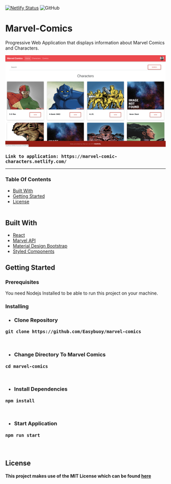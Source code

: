 [![Netlify Status](https://api.netlify.com/api/v1/badges/6ee9650f-bb97-4754-adb4-ae710f2ad945/deploy-status)](https://app.netlify.com/sites/thirsty-williams-a8f173/deploys)
![GitHub](https://img.shields.io/github/license/mashape/apistatus.svg)

# Marvel-Comics

Progressive Web Application that displays information about Marvel Comics and Characters.

<img src="marvel.png" alt="Marvel Comic" />
<code><h3>Link to application: https://marvel-comic-characters.netlify.com/</h3></code>

<hr>

### Table Of Contents

- <a href="#built-with">Built With</a>
- <a href="#getting-started">Getting Started</a>
- <a href="#license">License</a>
  <br>
  <br>

## Built With

<ul>
<li><a href="https://reactjs.org/">React</a></li>
<li><a href="https://developer.marvel.com/">Marvel API</a></li>
<li><a href="https://developer.marvel.com/">Material Design Bootstrap</a></li>
<li><a href="https://www.styled-components.com">Styled Components</a></li>
</ul>

## Getting Started

<h3>Prerequisites</h3>
You need Nodejs Installed to be able to run this project on your machine.

<br >
<h3>Installing<h3>
<ul><li>Clone Repository</li></ul>
<pre><code>git clone https://github.com/Easybuoy/marvel-comics</code> </pre>
<br>

<ul><li>Change Directory To Marvel Comics</li></ul>
<pre><code>cd marvel-comics</code></pre>
<br>

<ul><li>Install Dependencies</li></ul>
<pre><code>npm install</code></pre>
<br>

<ul><li>Start Application</li></ul>
<pre><code>npm run start</code></pre>
<br>

## License

<h4>This project makes use of the MIT License which can be found <a href="https://github.com/Easybuoy/marvel-comics/blob/develop/LICENSE">here</a></h4>
